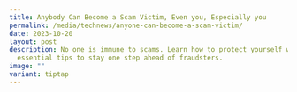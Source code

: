 ```yaml
---
title: Anybody Can Become a Scam Victim, Even you, Especially you
permalink: /media/technews/anyone-can-become-a-scam-victim/
date: 2023-10-20
layout: post
description: No one is immune to scams. Learn how to protect yourself with
  essential tips to stay one step ahead of fraudsters.
image: ""
variant: tiptap
---
```

